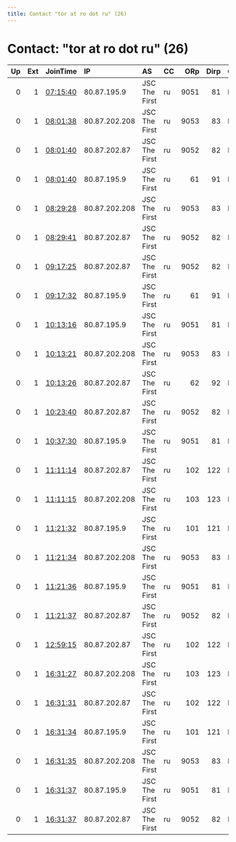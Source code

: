 ```yaml
---
title: Contact "tor at ro dot ru" (26)
---
```


# Contact: "tor at ro dot ru" (26)

|   Up |   Ext | JoinTime                                                                                            | IP            | AS            | CC   |   ORp |   Dirp | OS    | Version   | Nickname         |   eFamMembers |
|-----:|------:|:----------------------------------------------------------------------------------------------------|:--------------|:--------------|:-----|------:|-------:|:------|:----------|:-----------------|--------------:|
|    0 |     1 | [07:15:40](https://metrics.torproject.org/rs.html#details/5FE234ECF0402A138D740F74962124B21081127A) | 80.87.195.9   | JSC The First | ru   |  9051 |     81 | Linux | 0.4.5.7   | QvRcwfc9j6iLapub |             1 |
|    0 |     1 | [08:01:38](https://metrics.torproject.org/rs.html#details/EC0300C8B2EC82456FC0EF9CB578F4865EA7B8E2) | 80.87.202.208 | JSC The First | ru   |  9053 |     83 | Linux | 0.4.5.7   | 3APOJ6WZfPqf7pub |             1 |
|    0 |     1 | [08:01:40](https://metrics.torproject.org/rs.html#details/F4E76E7C9E57A6957ADC08BD47CF07F618E44815) | 80.87.202.87  | JSC The First | ru   |  9052 |     82 | Linux | 0.4.5.7   | uHH0H43qn3pudpub |             1 |
|    0 |     1 | [08:01:40](https://metrics.torproject.org/rs.html#details/FA42B8C16FD5878BADE637AAC8C4E54ADCBA527C) | 80.87.195.9   | JSC The First | ru   |    61 |     91 | Linux | 0.4.5.7   | GUxvx04uBjxE2pri |             1 |
|    0 |     1 | [08:29:28](https://metrics.torproject.org/rs.html#details/823010BD2EBDAB8295DA65EF2DC7A7D708C4A25C) | 80.87.202.208 | JSC The First | ru   |  9053 |     83 | Linux | 0.4.5.7   | ggFnmQnb7bJ8bpub |             1 |
|    0 |     1 | [08:29:41](https://metrics.torproject.org/rs.html#details/2A4BB73139F0F1B684C144200414D442EADCDC2A) | 80.87.202.87  | JSC The First | ru   |  9052 |     82 | Linux | 0.4.5.7   | Pobu7jivChqJrpub |             1 |
|    0 |     1 | [09:17:25](https://metrics.torproject.org/rs.html#details/D591BDAD9985FBB06D481B2F9E8E950FD22266CB) | 80.87.202.87  | JSC The First | ru   |  9052 |     82 | Linux | 0.4.5.7   | 7J42KBmt8WZljpub |             1 |
|    0 |     1 | [09:17:32](https://metrics.torproject.org/rs.html#details/89F16AA2880694ECCE1E57AA8D5F5D75A6CBDF49) | 80.87.195.9   | JSC The First | ru   |    61 |     91 | Linux | 0.4.5.7   | xDSWQkUZkq9Eypri |             1 |
|    0 |     1 | [10:13:16](https://metrics.torproject.org/rs.html#details/8A59B7B35F3F99F522ED542DCC24B0364FF1A1D6) | 80.87.195.9   | JSC The First | ru   |  9051 |     81 | Linux | 0.4.5.7   | kddRMY2LwsLwGpub |             1 |
|    0 |     1 | [10:13:21](https://metrics.torproject.org/rs.html#details/5BE88EF90DA9CE7628B2C3DEB95156769DF431B0) | 80.87.202.208 | JSC The First | ru   |  9053 |     83 | Linux | 0.4.5.7   | 1mwrNM1bmfbxbpub |             1 |
|    0 |     1 | [10:13:26](https://metrics.torproject.org/rs.html#details/2444A42A2E6DF7FC75C224006C0EB60020A72B34) | 80.87.202.87  | JSC The First | ru   |    62 |     92 | Linux | 0.4.5.7   | 28PXkRq6RXWi4pri |             1 |
|    0 |     1 | [10:23:40](https://metrics.torproject.org/rs.html#details/E7B62AF3B0D79F3C6BC983977D451EAA88251BD9) | 80.87.202.87  | JSC The First | ru   |  9052 |     82 | Linux | 0.4.5.7   | zId5ggFmOeeB7pub |             1 |
|    0 |     1 | [10:37:30](https://metrics.torproject.org/rs.html#details/96A7A5CA3E2BBDFA4C09946681AE7E85D169A171) | 80.87.195.9   | JSC The First | ru   |  9051 |     81 | Linux | 0.4.5.7   | uEY2hmHjEu92Ipub |             1 |
|    0 |     1 | [11:11:14](https://metrics.torproject.org/rs.html#details/E86CFB1A7B82A4FCCB83983DAD1ED03C3342440E) | 80.87.202.87  | JSC The First | ru   |   102 |    122 | Linux | 0.4.5.7   | MvlVySp69wckPpri |             1 |
|    0 |     1 | [11:11:15](https://metrics.torproject.org/rs.html#details/31209828D43C07B468957ED1CACE401997733845) | 80.87.202.208 | JSC The First | ru   |   103 |    123 | Linux | 0.4.5.7   | mLCddBi40LRp7pri |             1 |
|    0 |     1 | [11:21:32](https://metrics.torproject.org/rs.html#details/ECD85CB5BC24545E758ABCD0199867B70CFED715) | 80.87.195.9   | JSC The First | ru   |   101 |    121 | Linux | 0.4.5.7   | ZjeNe6ASFRxSlpri |             1 |
|    0 |     1 | [11:21:34](https://metrics.torproject.org/rs.html#details/DB0708B84F57E2E28FEECDB295AFD77412C02E47) | 80.87.202.208 | JSC The First | ru   |  9053 |     83 | Linux | 0.4.5.7   | q34Q0Jz9Edmjxpub |             1 |
|    0 |     1 | [11:21:36](https://metrics.torproject.org/rs.html#details/3552DA01D49780E509B4AA248B35F0D5AFDF3FC9) | 80.87.195.9   | JSC The First | ru   |  9051 |     81 | Linux | 0.4.5.7   | D2QYH0Tz0wkOupub |             1 |
|    0 |     1 | [11:21:37](https://metrics.torproject.org/rs.html#details/3873B7B2E7928BB9AB496FB3957BD2E8C2697D8A) | 80.87.202.87  | JSC The First | ru   |  9052 |     82 | Linux | 0.4.5.7   | ujROc2QnwhFWvpub |             1 |
|    0 |     1 | [12:59:15](https://metrics.torproject.org/rs.html#details/EB7A9A45BDD3D65F448B62077F1C082A592ADA08) | 80.87.202.87  | JSC The First | ru   |   102 |    122 | Linux | 0.4.5.7   | AGg1XeQpDkCxmpri |             1 |
|    0 |     1 | [16:31:27](https://metrics.torproject.org/rs.html#details/96F9D12BDE733D283DF4C185E0DBB8247A452A3A) | 80.87.202.208 | JSC The First | ru   |   103 |    123 | Linux | 0.4.5.7   | ABQT4lCf063OZpri |             1 |
|    0 |     1 | [16:31:31](https://metrics.torproject.org/rs.html#details/434F7593505E197F29C840A394AB70DC3D31C277) | 80.87.202.87  | JSC The First | ru   |   102 |    122 | Linux | 0.4.5.7   | 8l83p9ETBCahQpri |             1 |
|    0 |     1 | [16:31:34](https://metrics.torproject.org/rs.html#details/B8ADA60250E906A8F9096B345C30C241CE2326D3) | 80.87.195.9   | JSC The First | ru   |   101 |    121 | Linux | 0.4.5.7   | Iul8TpVZQszUPpri |             1 |
|    0 |     1 | [16:31:35](https://metrics.torproject.org/rs.html#details/2DADA457E106D3460328F52BE8F9F0E57618A245) | 80.87.202.208 | JSC The First | ru   |  9053 |     83 | Linux | 0.4.5.7   | 1VGSKHHHJAVp1pub |             1 |
|    0 |     1 | [16:31:37](https://metrics.torproject.org/rs.html#details/8736D67DAAE4DEC4903465029A4161CBC9D66B30) | 80.87.195.9   | JSC The First | ru   |  9051 |     81 | Linux | 0.4.5.7   | fcAauGfKDFEWhpub |             1 |
|    0 |     1 | [16:31:37](https://metrics.torproject.org/rs.html#details/96A7104BA7420D8F9CF2FD199F73255735A4D76B) | 80.87.202.87  | JSC The First | ru   |  9052 |     82 | Linux | 0.4.5.7   | vW8PPF9ObbhFupub |             1 |
